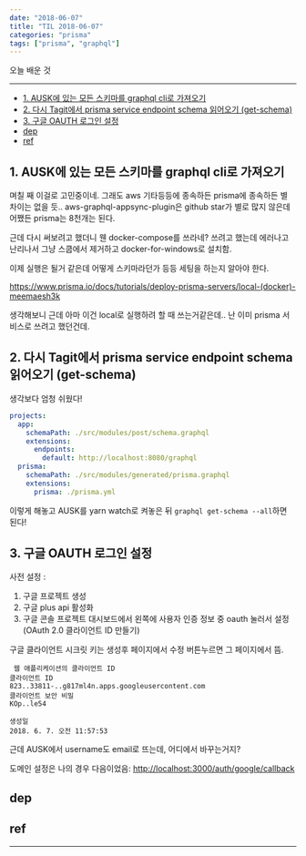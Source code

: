 ```yaml
---
date: "2018-06-07"
title: "TIL 2018-06-07"
categories: "prisma"
tags: ["prisma", "graphql"]
---
```


오늘 배운 것

----------

- [1. AUSK에 있는 모든 스키마를 graphql cli로 가져오기](#1-ausk에-있는-모든-스키마를-graphql-cli로-가져오기)
- [2. 다시 Tagit에서 prisma service endpoint schema 읽어오기 (get-schema)](#2-다시-tagit에서-prisma-service-endpoint-schema-읽어오기-get-schema)
- [3. 구글 OAUTH 로그인 설정](#3-구글-oauth-로그인-설정)
- [dep](#dep)
- [ref](#ref)

## 1. AUSK에 있는 모든 스키마를 graphql cli로 가져오기

며칠 째 이걸로 고민중이네. 그래도 aws 기타등등에 종속하든 prisma에 종속하든 별 차이는 없을 듯..
aws-graphql-appsync-plugin은 github star가 별로 많지 않은데 어쨌든 prisma는 8천개는 된다.

근데 다시 써보려고 했더니 웬 docker-compose를 쓰라네? 쓰려고 했는데 에러나고 난리나서 그냥 스쿱에서 제거하고 docker-for-windows로 설치함.

이제 실행은 될거 같은데 어떻게 스키마라던가 등등 세팅을 하는지 알아야 한다.

<https://www.prisma.io/docs/tutorials/deploy-prisma-servers/local-(docker)-meemaesh3k>

생각해보니 근데 아마 이건 local로 실행하려 할 때 쓰는거같은데.. 난 이미 prisma 서비스로 쓰려고 했던건데.

## 2. 다시 Tagit에서 prisma service endpoint schema 읽어오기 (get-schema)

생각보다 엄청 쉬웠다!

```yml
projects:
  app:
    schemaPath: ./src/modules/post/schema.graphql
    extensions:
      endpoints:
        default: http://localhost:8080/graphql
  prisma:
    schemaPath: ./src/modules/generated/prisma.graphql
    extensions:
      prisma: ./prisma.yml
```

이렇게 해놓고 AUSK를 yarn watch로 켜놓은 뒤 `graphql get-schema --all`하면 된다!

## 3. 구글 OAUTH 로그인 설정

사전 설정 :

1. 구글 프로젝트 생성
1. 구글 plus api 활성화
1. 구글 콘솔 프로젝트 대시보드에서 왼쪽에 사용자 인증 정보 중 oauth 눌러서 설정 (OAuth 2.0 클라이언트 ID 만들기)

구글 클라이언트 시크릿 키는 생성후 페이지에서 수정 버튼누르면 그 페이지에서 뜸.

```
 웹 애플리케이션의 클라이언트 ID
클라이언트 ID
823..33811-..g817ml4n.apps.googleusercontent.com
클라이언트 보안 비밀
KOp..le54

생성일
2018. 6. 7. 오전 11:57:53
```

근데 AUSK에서 username도 email로 뜨는데, 어디에서 바꾸는거지?

도메인 설정은 나의 경우 다음이었음:
<http://localhost:3000/auth/google/callback>

## dep

## ref

----------

